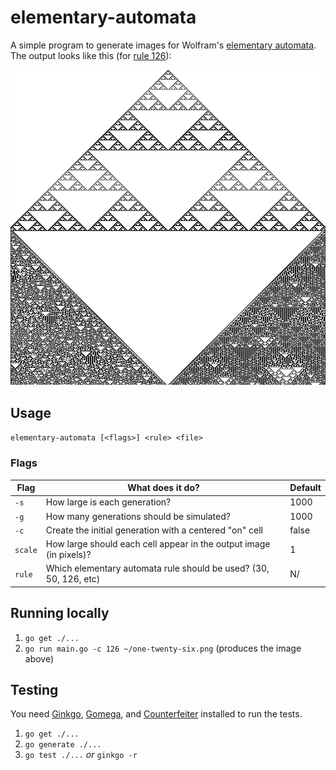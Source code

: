 # elementary-automata

A simple program to generate images for Wolfram's [elementary automata](http://mathworld.wolfram.com/ElementaryCellularAutomaton.html). The output looks like this (for [rule 126](http://mathworld.wolfram.com/Rule126.html)):

![rule 126 output](assets/one-twenty-six.png)

## Usage

`elementary-automata [<flags>] <rule> <file>`

### Flags

| Flag    | What does it do?                                                   | Default |
| ------- | ------------------------------------------------------------------ | ------- |
| `-s`    | How large is each generation?                                      | 1000    |
| `-g`    | How many generations should be simulated?                          | 1000    |
| `-c`    | Create the initial generation with a centered "on" cell            | false   |
| `scale` | How large should each cell appear in the output image (in pixels)? | 1       |
| `rule`  | Which elementary automata rule should be used? (30, 50, 126, etc)  | N/      |

## Running locally

1. `go get ./...`
1. `go run main.go -c 126 ~/one-twenty-six.png` (produces the image above)

## Testing

You need [Ginkgo](https://github.com/onsi/ginkgo), [Gomega](https://github.com/onsi/gomega), and [Counterfeiter](https://github.com/maxbrunsfeld/counterfeiter) installed to run the tests.

1. `go get ./...`
1. `go generate ./...`
1. `go test ./...` _or_ `ginkgo -r`
